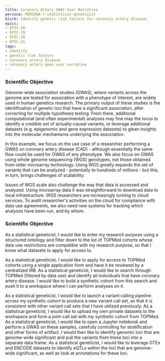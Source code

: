 ```yaml
---
title: Coronary Artery GWAS User Narrative
persona: PERSONA-7-statistical-geneticist
blurb: Identify genetic risk factors for coronary artery disease.
epics:
- EPIC-18
- EPIC-19
- EPIC-20
- EPIC-21
tags:
- identify
- genetic risk factors
- coronary artery disease
- coronary artery gwas user narrative
---
```

### Scientific Objective

Genome-wide association studies (GWAS), where variants across the genome are tested for association with a phenotype of interest, are widely used in human genetics research. The primary output of these studies is the identification of genetic loci that have a significant association, after correcting for multiple hypothesis testing. From there, additional computational (and often experimental) analyses may fine map the locus to identify a credible set of actually-causal variants, or leverage additional datasets (e.g. epigenomic and gene expression datasets) to glean insights into the molecular mechanisms underlying the association.

In this example, we focus on the use case of a researcher performing a GWAS on coronary artery disease (CAD) - although essentially the same flow could be used for GWAS of any phenotype. We also focus on GWAS using whole genome sequencing (WGS) genotypes, not those obtained from older microarray technology. Using WGS greatly expands the set of variants that can be analyzed - potentially to hundreds of millions - but this, in turn, brings challenges of scalability.

Issues of WGS scale also challenge the way that data is accessed and analyzed. Using microarray data it was straightforward to download data to local infrastructure. WGS researchers are increasingly turning to cloud services. To audit researcher's activities on the cloud for compliance with data use agreements, we also need new systems for tracking which analyses have been run, and by whom.


### Scientific Objective

As a statistical geneticist, I would like to enter my research purpose using a structured ontology and filter down to the list of TOPMed cohorts whose data use restrictions are compatible with my research purpose, so that I know what datasets to apply for access to.

As a statistical geneticist, I would like to apply for access to TOPMed cohorts using a single application form and have it be reviewed by a centralized IRB.
As a statistical geneticist, I would like to search through TOPMed (filtered by data use) and identify all individuals that have coronary artery disease. I would like to build a synthetic cohort from this search and push it to a workspace where I can perform analyses on it.

As a statistical geneticist, I would like to launch a variant calling pipeline across my synthetic cohort to produce a new variant call set, so that it is consistent with other variant call sets that I have utilized previously.
As a statistical geneticist, I would like to upload my own private datasets to the workspace and form a joint-call set with my synthetic cohort from TOPMed.
As a statistical geneticist, I would like to open a Jupyter notebook and perform a GWAS on these samples, carefully controlling for stratification and other forms of artifact. I would then like to identify genomic loci that are genome-wide significant and pull the variants from these loci into a separate data frame.
As a statistical geneticist, I would like to leverage GTEx and ENCODE datasets to identify eQTLs within the loci that are genome-wide significant, as well as look at annotations for these loci.